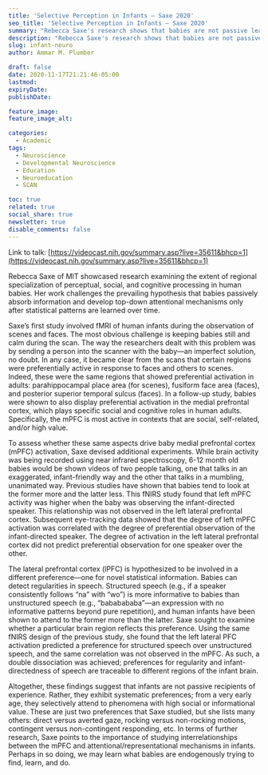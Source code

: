 ```yaml
---
title: 'Selective Perception in Infants — Saxe 2020'
seo_title: 'Selective Perception in Infants — Saxe 2020'
summary: "Rebecca Saxe's research shows that babies are not passive learners but actively exhibit preferences for social and informative stimuli from an early age."
description: "Rebecca Saxe's research shows that babies are not passive learners but actively exhibit preferences for social and informative stimuli from an early age."
slug: infant-neuro
author: Ammar M. Plumber

draft: false
date: 2020-11-17T21:21:46-05:00
lastmod:
expiryDate: 
publishDate: 

feature_image: 
feature_image_alt: 

categories:
  - Academic
tags:
  - Neuroscience
  - Developmental Neuroscience
  - Education
  - Neuroeducation
  - SCAN

toc: true
related: true
social_share: true
newsletter: true
disable_comments: false
---
```


Link to talk: [https://videocast.nih.gov/summary.asp?live=35611&bhcp=1](https://videocast.nih.gov/summary.asp?live=35611&bhcp=1)

Rebecca Saxe of MIT showcased research examining the extent of regional specialization of perceptual, social, and cognitive processing in human babies. Her work challenges the prevailing hypothesis that babies passively absorb information and develop top-down attentional mechanisms only after statistical patterns are learned over time.

Saxe’s first study involved fMRI of human infants during the observation of scenes and faces. The most obvious challenge is keeping babies still and calm during the scan. The way the researchers dealt with this problem was by sending a person into the scanner with the baby—an imperfect solution, no doubt. In any case, it became clear from the scans that certain regions were preferentially active in response to faces and others to scenes. Indeed, these were the same regions that showed preferential activation in adults: parahippocampal place area (for scenes), fusiform face area (faces), and posterior superior temporal sulcus (faces). In a follow-up study, babies were shown to also display preferential activation in the medial prefrontal cortex, which plays specific social and cognitive roles in human adults. Specifically, the mPFC is most active in contexts that are social, self-related, and/or high value.

To assess whether these same aspects drive baby medial prefrontal cortex (mPFC) activation, Saxe devised additional experiments. While brain activity was being recorded using near infrared spectroscopy, 6-12 month old babies would be shown videos of two people talking, one that talks in an exaggerated, infant-friendly way and the other that talks in a mumbling, unanimated way. Previous studies have shown that babies tend to look at the former more and the latter less. This fNIRS study found that left mPFC activity was higher when the baby was observing the infant-directed speaker. This relationship was not observed in the left lateral prefrontal cortex. Subsequent eye-tracking data showed that the degree of left mPFC activation was correlated with the degree of preferential observation of the infant-directed speaker. The degree of activation in the left lateral prefrontal cortex did not predict preferential observation for one speaker over the other.

The lateral prefrontal cortex (lPFC) is hypothesized to be involved in a different preference—one for novel statistical information. Babies can detect regularities in speech. Structured speech (e.g., if a speaker consistently follows “na” with “wo”) is more informative to babies than unstructured speech (e.g., “bababababa”—an expression with no informative patterns beyond pure repetition), and human infants have been shown to attend to the former more than the latter. Saxe sought to examine whether a particular brain region reflects this preference. Using the same fNIRS design of the previous study, she found that the left lateral PFC activation predicted a preference for structured speech over unstructured speech, and the same correlation was not observed in the mPFC. As such, a double dissociation was achieved; preferences for regularity and infant-directedness of speech are traceable to different regions of the infant brain.

Altogether, these findings suggest that infants are not passive recipients of experience. Rather, they exhibit systematic preferences; from a very early age, they selectively attend to phenomena with high social or informational value. These are just two preferences that Saxe studied, but she lists many others: direct versus averted gaze, rocking versus non-rocking motions, contingent versus non-contingent responding, etc. In terms of further research, Saxe points to the importance of studying interrelationships between the mPFC and attentional/representational mechanisms in infants. Perhaps in so doing, we may learn what babies are endogenously trying to find, learn, and do.
